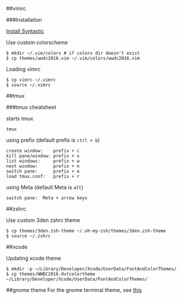 ##vimrc

###Installation

[Install Syntastic](https://github.com/scrooloose/syntastic#installpathogen)

Use custom colorscheme
```
$ mkdir ~/.vim/colors # if colors dir doesn't exist
$ cp themes/wwdc2016.vim ~/.vim/colors/wwdc2016.vim
```

Loading vimrc
```
$ cp vimrc ~/.vimrc
$ source ~/.vimrc
```

##tmux

###tmux cheatsheet

starts tmux

`tmux`

using prefix (default prefix is `ctrl + b`)
```
create window:    prefix + c 
kill pane/window: prefix + x
list windows:     prefix + w
next window:      prefix + n
switch pane:      prefix + o
load tmux.conf:   prefix + r
```

using Meta (default Meta is `alt`)
```
switch pane:  Meta + arrow keys
```

##zshrc

Use custom 3den zshrc theme 
```
$ cp themes/3den.zsh-theme ~/.oh-my-zsh/themes/3den.zsh-theme
$ source ~/.zshrc
```

##xcode

Updating xcode theme
```
$ mkdir -p ~/Library/Developer/Xcode/UserData/FontAndColorThemes/
$ cp themes/WWDC2016.dvtcolortheme ~/Library/Developer/Xcode/UserData/FontAndColorThemes/
```


##gnome theme
For the gnome terminal theme, see [this](http://askubuntu.com/questions/668227/load-theme-files-in-gnome-terminal-on-ubuntu-15-04)
